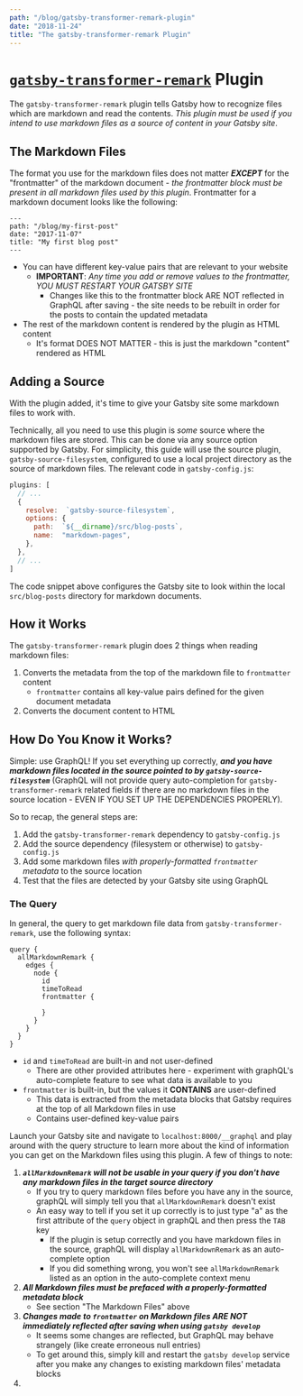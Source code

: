 ```yaml
---
path: "/blog/gatsby-transformer-remark-plugin"
date: "2018-11-24" 
title: "The gatsby-transformer-remark Plugin"
---
```


# [`gatsby-transformer-remark`](https://www.gatsbyjs.org/docs/adding-markdown-pages/#transforming-markdown--gatsby-transformer-remark) Plugin
The `gatsby-transformer-remark` plugin tells Gatsby how to recognize files which are markdown and read the contents. _This plugin must be used if you intend to use markdown files as a source of content in your Gatsby site_.

## The Markdown Files
The format you use for the markdown files does not matter _**EXCEPT**_ for the "frontmatter" of the markdown document - _the frontmatter block must be present in all markdown files used by this plugin_. Frontmatter for a markdown document looks like the following:

```text
---
path: "/blog/my-first-post"
date: "2017-11-07" 
title: "My first blog post"
---
```
- You can have different key-value pairs that are relevant to your website
  - **IMPORTANT**: _Any time you add or remove values to the frontmatter, YOU MUST RESTART YOUR GATSBY SITE_
    - Changes like this to the frontmatter block ARE NOT reflected in GraphQL after saving - the site needs to be rebuilt in order for the posts to contain the updated metadata
- The rest of the markdown content is rendered by the plugin as HTML content
  - It's format DOES NOT MATTER - this is just the markdown "content" rendered as HTML

## Adding a Source
With the plugin added, it's time to give your Gatsby site some markdown files to work with.

Technically, all you need to use this plugin is _some_ source where the markdown files are stored. This can be done via any source option supported by Gatsby. For simplicity, this guide will use the source plugin, `gatsby-source-filesystem`, configured to use a local project directory as the source of markdown files. The relevant code in `gatsby-config.js`:

```JavaScript
plugins: [
  // ...
  {
    resolve:  `gatsby-source-filesystem`,
    options: {
      path:  `${__dirname}/src/blog-posts`,
      name:  "markdown-pages",
    },
  },
  // ...
]
```

The code snippet above configures the Gatsby site to look within the local `src/blog-posts` directory for markdown documents.

## How it Works
The `gatsby-transformer-remark` plugin does 2 things when reading markdown files:
1. Converts the metadata from the top of the markdown file to `frontmatter` content
    - `frontmatter` contains all key-value pairs defined for the given document metadata
2. Converts the document content to HTML

## How Do You Know it Works?
Simple: use GraphQL! If you set everything up correctly, _**and you have markdown files located in the source pointed to by `gatsby-source-filesystem`**_ (GraphQL will not provide query auto-completion for `gatsby-transformer-remark` related fields if there are no markdown files in the source location - EVEN IF YOU SET UP THE DEPENDENCIES PROPERLY).

So to recap, the general steps are:
1. Add the `gatsby-transformer-remark` dependency to `gatsby-config.js`
2. Add the source dependency (filesystem or otherwise) to `gatsby-config.js`
3. Add some markdown files _with properly-formatted `frontmatter` metadata_ to the source location
4. Test that the files are detected by your Gatsby site using GraphQL

### The Query
In general, the query to get markdown file data from `gatsby-transformer-remark`, use the following syntax:

```text
query {
  allMarkdownRemark {
    edges {
      node {
        id
        timeToRead
        frontmatter {
          
        }
      }
    }
  }
}
```
- `id` and `timeToRead` are built-in and not user-defined
  - There are other provided attributes here - experiment with graphQL's auto-complete feature to see what data is available to you
- `frontmatter` is built-in, but the values it **CONTAINS** are user-defined
  - This data is extracted from the metadata blocks that Gatsby requires at the top of all Markdown files in use
  - Contains user-defined key-value pairs

Launch your Gatsby site and navigate to `localhost:8000/__graphql` and play around with the query structure to learn more about the kind of information you can get on the Markdown files using this plugin. A few of things to note:
1. _**`allMarkdownRemark` will not be usable in your query if you don't have any markdown files in the target source directory**_
    - If you try to query markdown files before you have any in the source, graphQL will simply tell you that `allMarkdownRemark` doesn't exist
    - An easy way to tell if you set it up correctly is to just type "a" as the first attribute of the `query` object in graphQL and then press the `TAB` key
      - If the plugin is setup correctly and you have markdown files in the source, graphQL will display `allMarkdownRemark` as an auto-complete option
      - If you did something wrong, you won't see `allMarkdownRemark` listed as an option in the auto-complete context menu
2. _**All Markdown files must be prefaced with a properly-formatted metadata block**_
    - See section "The Markdown Files" above
3. _**Changes made to `frontmatter` on Markdown files ARE NOT immediately reflected after saving when using `gatsby develop`**_
    - It seems some changes are reflected, but GraphQL may behave strangely (like create erroneous null entries)
    - To get around this, simply kill and restart the `gatsby develop` service after you make any changes to existing markdown files' metadata blocks
4. 